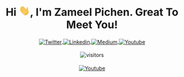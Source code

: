 <h1 align="center"> Hi <img src="https://raw.githubusercontent.com/ABSphreak/ABSphreak/master/gifs/Hi.gif" width="30px">, I'm Zameel Pichen. Great To Meet You!</h1>
<p align="center">

<a href="https://twitter.com/zameelpichen" target="_blank">
  <img align="center" src="https://img.shields.io/twitter/follow/zameelpichen?color=1DA1F2&label=The+Bird&logo=twitter&style=for-the-badge" alt="Twitter" />
</a>  
<a href="https://www.linkedin.com/in/zameelpichen/" target="_blank">
  <img align="center" src="https://img.shields.io/badge/-CONNECT-blue?style=for-the-badge&logo=Linkedin&link=https://www.linkedin.com/in/zameelpichen/" alt="Linkedin" />
</a>
<a href="https://zameelpichen.medium.com/" target="_blank">
  <img align="center" src="https://img.shields.io/badge/Medium-555555?style=for-the-badge&logo=medium&logoColor=white" alt="Medium" />
</a>  
<a href="https://www.youtube.com/channel/UCl1rd4T2Dii4kD128CShq5w" target="_blank">
  <img align="center" src="https://img.shields.io/static/v1?label=&message=Subscribe&logo=YouTube&color=FF0000&style=for-the-badge" alt="Youtube" />
</a>  
<br/><br/>

<img align="center" src="https://komarev.com/ghpvc/?username=zameelpichen&label=Guests+Since+April+2023&style=for-the-badge" alt="visitors" />
<br/><br/>
<a href="https://github.com/zameelpichen/zameelpichen/tree/master/Profile" target="_blank">
  <img align="center" src="https://img.shields.io/static/v1?label=&message=Wanna Know More About Me? Bio&logo=Github&color=000000&style=for-the-badge" alt="Youtube" />
</a>  

</p>
